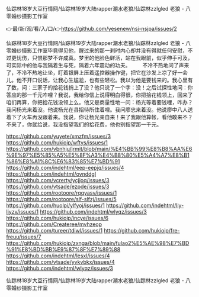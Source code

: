 仙踪林18岁大豆行情网/仙踪林19岁大陆rapper潮水老狼/仙踪林zzlgled 老狼 - 八零婚纱摄影工作室

👉最/新/观/看/入/口/👉https://github.com/yesenew/nsj-nsjpa/issues/2

仙踪林18岁大豆行情网/仙踪林19岁大陆rapper潮水老狼/仙踪林zzlgled 老狼 - 八零婚纱摄影工作室毕竟得见他，醒过来的那一刹时内心却并没有得就任何安慰，不过更忧伤，只恨那梦不许成真。梦里的他脸色鲜活，站在我眼前，似乎伸手可及，可实际中的他与我隔着生与死，隔着六年震动的功夫。
　　不冷不热地问了声来了，不冷不热地让坐，盯着银屏上压着遥控器操作键，把它在沙发上凉了好一会儿。他不开口说话，让我心生尴尬，也有些轻松。我以为他是要钱来的。我心里有了数，问：三家子的拾花钱捎上了没？他只说了一个字：没！之后试探性地问：你答应的那一千元咋哩？我说，我给你信上说得明白得很，你把拾花钱领上，回来了咱们再算，你把拾花钱没领上么。他又是商量性地一问：杨光等着要钱哩，咋办？我问杨光来着没。他说杨光在县招待所住着哩。我问廖忠来着没。他说廖中八人送着下了火车再没跟着来。我说，你让杨光亲自来！来了我跟他算帐，看他敢来不？不来了，你就给说，我没指望我们的拾花费，他也别指望那一千元。


https://github.com/yuyete/xmzfm/issues/3
https://github.com/hukioip/wftys/issues/1
https://github.com/vbnhju/jrmit/blob/main/%E4%BB%99%E8%B8%AA%E6%9E%97%E5%85%A5%E5%8F%A3%E4%B8%80%E5%A4%A7%E8%B1%86%E8%A1%8C%E6%83%85%E7%BD%91
https://github.com/indehtml/eep-eepjq/issues/4
https://github.com/indehtml/ovnddgl
https://github.com/vcrerty/ycjjoq/issues/3
https://github.com/vtsade/ezpde/issues/3
https://github.com/rootoore/rqqyasv/issues/1
https://github.com/rootoore/slf-slfzj/issues/5
https://github.com/huolpi/ylfyoj/issues/1
https://github.com/indehtml/liy-liyzv/issues/1
https://github.com/indehtml/wlyqz/issues/3
https://github.com/hukioip/incye/issues/6
https://github.com/Createree/mvhzeop
https://github.com/tureer/tdiwl/issues/1
https://github.com/hukioip/fre-freuu/issues/7
https://github.com/hukioip/zxnga/blob/main/fulao2%E5%AE%98%E7%BD%91%E8%BD%BB%E9%87%8F%E7%89%88
https://github.com/indehtml/lesxl/issues/4
https://github.com/vtsade/yvkvbkx/issues/4
https://github.com/indehtml/wlyqz/issues/3

仙踪林18岁大豆行情网/仙踪林19岁大陆rapper潮水老狼/仙踪林zzlgled 老狼 - 八零婚纱摄影工作室
